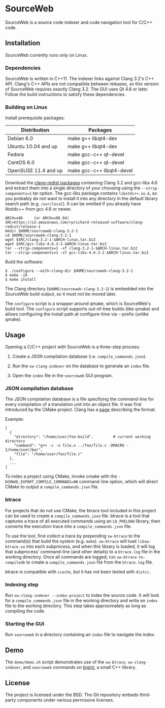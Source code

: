 SourceWeb
=========

SourceWeb is a source code indexer and code navigation tool for C/C++ code.

Installation
------------

SourceWeb currently runs only on Linux.


### Dependencies

SourceWeb is written in C++11.  The indexer links against Clang 3.2's C++ API.
Clang's C++ APIs are not compatible between releases, so this version of
SourceWeb requires exactly Clang 3.2.  The GUI uses Qt 4.6 or later.  Follow
the build instructions to satisfy these dependencies.


### Building on Linux

Install prerequisite packages:

| Distribution         | Packages
| -------------------- | -------------------------
| Debian 6.0           | make g++ libqt4-dev
| Ubuntu 10.04 and up  | make g++ libqt4-dev
| Fedora               | make gcc-c++ qt-devel
| CentOS 6.0           | make gcc-c++ qt-devel
| OpenSUSE 11.4 and up | make gcc-c++ libqt4-devel

Download the [clang-redist packages][1] containing Clang 3.2 and gcc-libs 4.6
and extract them into a single directory of your choosing using the
`--strip-components=1` tar option.  The gcc-libs package contains
`libstdc++.so.6`, so you probably do not want to install it into any directory
in the default library search path (e.g. `/usr/local`).  It can be omitted if
you already have libstdc++ from gcc 4.6 or newer.

[1]: http://rprichard.github.com/clang-redist

    ARCH=x86     (or ARCH=x86_64)
    SRC=https://s3.amazonaws.com/rprichard-released-software/clang-redist/release-1
    mkdir $HOME/sourceweb-clang-3.2-1
    cd $HOME/sourceweb-clang-3.2-1
    wget $SRC/clang-3.2-1-$ARCH-linux.tar.bz2
    wget $SRC/gcc-libs-4.6.3-1-$ARCH-linux.tar.bz2
    tar --strip-components=1 -xf clang-3.2-1-$ARCH-linux.tar.bz2
    tar --strip-components=1 -xf gcc-libs-4.6.3-1-$ARCH-linux.tar.bz2

Build the software:

    $ ./configure --with-clang-dir $HOME/sourceweb-clang-3.2-1
    $ make -j8
    $ make install

The Clang directory (`$HOME/sourceweb-clang-3.2-1`) is embedded into the
SourceWeb build output, so it must not be moved later.

The `configure` script is a wrapper around qmake, which is SourceWeb's build
tool.  The `configure` script supports out-of-tree builds (like qmake) and
allows configuring the install path at configure-time via --prefix (unlike
qmake).


Usage
-----

Opening a C/C++ project with SourceWeb is a three-step process:

1. Create a JSON compilation database (i.e. `compile_commands.json`).

2. Run the `sw-clang-indexer` on the database to generate an `index` file.

3. Open the `index` file in the `sourceweb` GUI program.


### JSON compilation database

The JSON compilation database is a file specifying the command-line for every
compilation of a translation unit into an object file.  It was first introduced
by the CMake project.  Clang has a [page][2] describing the format.

[2]: http://clang.llvm.org/docs/JSONCompilationDatabase.html

Example:

    [
      {
        "directory": "/home/user/foo-build",         # current working directory
        "command": "g++ -c -o file.o ../foo/file.c -DMACRO -I/home/user/bar",
        "file": "/home/user/foo/file.c"
      },
      ...
    ]

To index a project using CMake, invoke cmake with the
`-DCMAKE_EXPORT_COMPILE_COMMANDS=ON` command-line option, which will direct
CMake to output a `compile_commands.json` file.


### btrace

For projects that do not use CMake, the btrace tool included in this project
can be used to create a `compile_commands.json` file.  btrace is a tool that
captures a trace of all executed commands using an `LD_PRELOAD` library, then
converts the execution trace into a `compile_commands.json` file.

To use the tool, first collect a trace by prepending `sw-btrace` to the
command(s) that build the system (e.g. `make`).  `sw-btrace` will load
`libsw-btrace.so` into each subprocess, and when this library is loaded, it
will log that subprocess' command-line (and other details) to a `btrace.log`
file in the working directory.  Once all commands are logged, run
`sw-btrace-to-compiledb` to create a `compile_commands.json` file from the
`btrace.log` file.

btrace is compatible with `ccache`, but it has not been tested with `distcc`.


### Indexing step

Run `sw-clang-indexer --index-project` to index the source code.  It will look
for a `compile_commands.json` file in the working directory and write an `index`
file to the working directory.  This step takes approximately as long as
compiling the code.


### Starting the GUI

Run `sourceweb` in a directory containing an `index` file to navigate the index.


Demo
----

The `demo/demo.sh` script demonstrates use of the `sw-btrace`,
`sw-clang-indexer`, and `sourceweb` commands on [bigint][3], a small C++
library.

[3]: https://mattmccutchen.net/bigint/


License
-------

The project is licensed under the BSD.  The Git repository embeds third-party
components under various permissive licenses.
